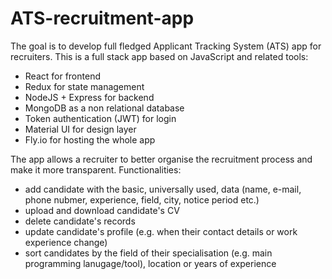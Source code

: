 # ATS-recruitment-app

The goal is to develop full fledged Applicant Tracking System (ATS) app for recruiters. This is a full stack app based on JavaScript and related tools:

- React for frontend
- Redux for state management
- NodeJS + Express for backend
- MongoDB as a non relational database
- Token authentication (JWT) for login
- Material UI for design layer
- Fly.io for hosting the whole app

The app allows a recruiter to better organise the recruitment process and make it more transparent. Functionalities:

- add candidate with the basic, universally used, data (name, e-mail, phone nubmer, experience, field, city, notice period etc.)
- upload and download candidate's CV
- delete candidate's records
- update candidate's profile (e.g. when their contact details or work experience change)
- sort candidates by the field of their specialisation (e.g. main programming lanugage/tool), location or years of experience
